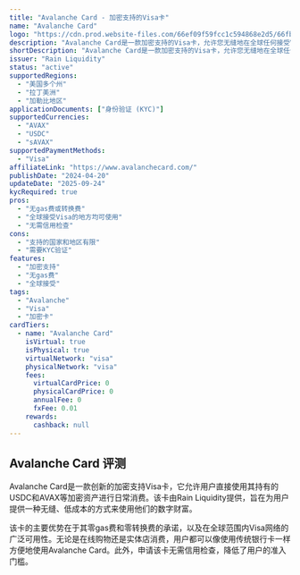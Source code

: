 ```yaml
---
title: "Avalanche Card - 加密支持的Visa卡"
name: "Avalanche Card"
logo: "https://cdn.prod.website-files.com/66ef09f59fcc1c594868e2d5/66fbe9677444a823c40c0a92_Logo.svg"
description: "Avalanche Card是一款加密支持的Visa卡，允许您无缝地在全球任何接受Visa的地方消费您的USDC和AVAX。"
shortDescription: "Avalanche Card是一款加密支持的Visa卡，允许您无缝地在全球任何接受Visa的地方消费您的USDC和AVAX。"
issuer: "Rain Liquidity"
status: "active"
supportedRegions:
  - "美国多个州"
  - "拉丁美洲"
  - "加勒比地区"
applicationDocuments: ["身份验证 (KYC)"]
supportedCurrencies:
  - "AVAX"
  - "USDC"
  - "sAVAX"
supportedPaymentMethods:
  - "Visa"
affiliateLink: "https://www.avalanchecard.com/"
publishDate: "2024-04-20"
updateDate: "2025-09-24"
kycRequired: true
pros:
  - "无gas费或转换费"
  - "全球接受Visa的地方均可使用"
  - "无需信用检查"
cons:
  - "支持的国家和地区有限"
  - "需要KYC验证"
features:
  - "加密支持"
  - "无gas费"
  - "全球接受"
tags:
  - "Avalanche"
  - "Visa"
  - "加密卡"
cardTiers:
  - name: "Avalanche Card"
    isVirtual: true
    isPhysical: true
    virtualNetwork: "visa"
    physicalNetwork: "visa"
    fees:
      virtualCardPrice: 0
      physicalCardPrice: 0
      annualFee: 0
      fxFee: 0.01
    rewards:
      cashback: null
---
```


## Avalanche Card 评测

Avalanche Card是一款创新的加密支持Visa卡，它允许用户直接使用其持有的USDC和AVAX等加密资产进行日常消费。该卡由Rain Liquidity提供，旨在为用户提供一种无缝、低成本的方式来使用他们的数字财富。

该卡的主要优势在于其零gas费和零转换费的承诺，以及在全球范围内Visa网络的广泛可用性。无论是在线购物还是实体店消费，用户都可以像使用传统银行卡一样方便地使用Avalanche Card。此外，申请该卡无需信用检查，降低了用户的准入门槛。